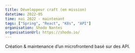 ```yaml
---
title: Développeur craft (en mission)
datetime: 2022-05
time: mai 2022 - maintenant
tags: ["Spring", "React", "K8s", "API"]
organisation: Shodo Nantes 
organisationUrl: https://shodo.io/
---
```


Création & maintenance d’un microfrontend basé sur des API.